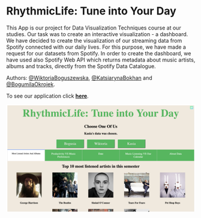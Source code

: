 # RhythmicLife: Tune into Your Day 

This App is our project for Data Visualization Techniques course at our studies. Our task was to create an interactive visualization - a dashboard. We have decided to create the visualization of our streaming data from Spotify connected with our daily lives. For this purpose, we have made a request for our datasets from Spotify. In order to create the dashboard, we have used also Spotify Web API which returns metadata about music artists, albums and tracks, directly from the Spotify Data Catalogue.

Authors: [@WiktoriaBoguszewska](https://github.com/wiktoriaboguszewska), [@KatsiarynaBokhan](https://github.com/kateqwerty001) and [@BogumilaOkrojek](https://github.com/szostkawron).


To see our application click
**[here](https://kateqwerty001.pythonanywhere.com)**.

<div align="center">
  <img src="screens/main.png" width="800"/>
</div>

